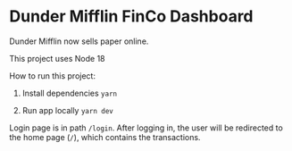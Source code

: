 # Dunder Mifflin FinCo Dashboard

Dunder Mifflin now sells paper online.

This project uses Node 18

How to run this project:

1. Install dependencies
   `yarn`

2. Run app locally
   `yarn dev`

Login page is in path `/login`. After logging in, the user will be redirected to the home page (`/`), which contains the transactions.
